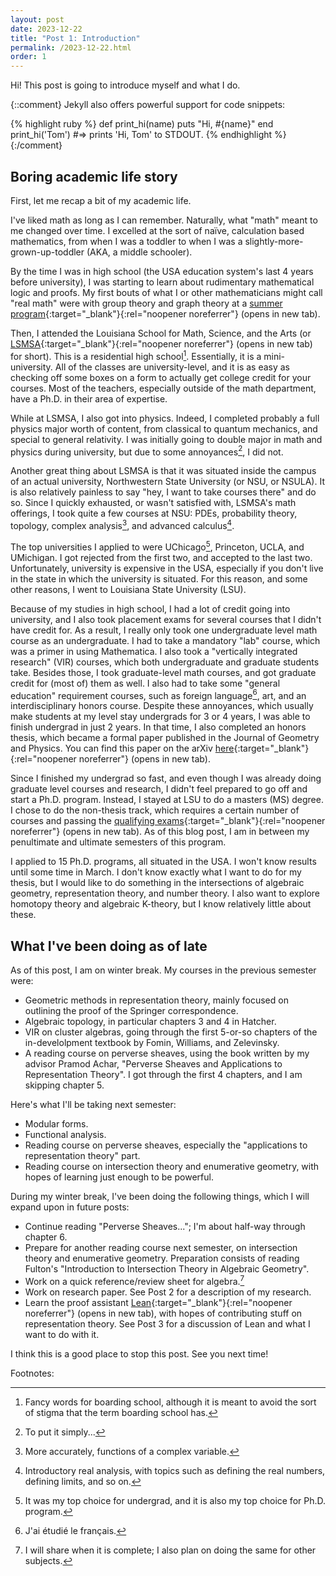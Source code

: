 ```yaml
---
layout: post
date: 2023-12-22
title: "Post 1: Introduction"
permalink: /2023-12-22.html
order: 1
---
```


Hi! This post is going to introduce myself and what I do.

{::comment}
Jekyll also offers powerful support for code snippets:

{% highlight ruby %}
def print_hi(name)
  puts "Hi, #{name}"
end
print_hi('Tom')
#=> prints 'Hi, Tom' to STDOUT.
{% endhighlight %}
{:/comment}

## Boring academic life story

First, let me recap a bit of my academic life.

I've liked math as long as I can remember. Naturally, what "math" meant to me changed over time. I excelled at the sort of naïve, calculation based mathematics, from when I was a toddler to when I was a slightly-more-grown-up-toddler (AKA, a middle schooler).

By the time I was in high school (the USA education system's last 4 years before university), I was starting to learn about rudimentary mathematical logic and proofs. My first bouts of what I or other mathematicians might call "real math" were with group theory and graph theory at a [summer program](https://www.math.lsu.edu/mathcircle){:target="_blank"}{:rel="noopener noreferrer"} (opens in new tab).

Then, I attended the Louisiana School for Math, Science, and the Arts (or [LSMSA](https://www.lsmsa.edu/){:target="_blank"}{:rel="noopener noreferrer"} (opens in new tab) for short). This is a residential high school[^1]. Essentially, it is a mini-university. All of the classes are university-level, and it is as easy as checking off some boxes on a form to actually get college credit for your courses. Most of the teachers, especially outside of the math department, have a Ph.D. in their area of expertise.

[^1]: Fancy words for boarding school, although it is meant to avoid the sort of stigma that the term boarding school has.

While at LSMSA, I also got into physics. Indeed, I completed probably a full physics major worth of content, from classical to quantum mechanics, and special to general relativity. I was initially going to double major in math and physics during university, but due to some annoyances[^2], I did not.

[^2]: To put it simply...

Another great thing about LSMSA is that it was situated inside the campus of an actual university, Northwestern State University (or NSU, or NSULA). It is also relatively painless to say "hey, I want to take courses there" and do so. Since I quickly exhausted, or wasn't satisfied with, LSMSA's math offerings, I took quite a few courses at NSU: PDEs, probability theory, topology, complex analysis[^3], and advanced calculus[^4].

[^3]: More accurately, functions of a complex variable.

[^4]: Introductory real analysis, with topics such as defining the real numbers, defining limits, and so on.

The top universities I applied to were UChicago[^5], Princeton, UCLA, and UMichigan. I got rejected from the first two, and accepted to the last two. Unfortunately, university is expensive in the USA, especially if you don't live in the state in which the university is situated. For this reason, and some other reasons, I went to Louisiana State University (LSU).

[^5]: It was my top choice for undergrad, and it is also my top choice for Ph.D. program.

Because of my studies in high school, I had a lot of credit going into university, and I also took placement exams for several courses that I didn't have credit for. As a result, I really only took one undergraduate level math course as an undergraduate. I had to take a mandatory "lab" course, which was a primer in using Mathematica. I also took a "vertically integrated research" (VIR) courses, which both undergraduate and graduate students take. Besides those, I took graduate-level math courses, and got graduate credit for (most of) them as well. I also had to take some "general education" requirement courses, such as foreign language[^6], art, and an interdisciplinary honors course. Despite these annoyances, which usually make students at my level stay undergrads for 3 or 4 years, I was able to finish undergrad in just 2 years. In that time, I also completed an honors thesis, which became a formal paper published in the Journal of Geometry and Physics. You can find this paper on the arXiv [here](https://arxiv.org/abs/2208.08033){:target="_blank"}{:rel="noopener noreferrer"} (opens in new tab).

[^6]: J'ai étudié le français.

Since I finished my undergrad so fast, and even though I was already doing graduate level courses and research, I didn't feel prepared to go off and start a Ph.D. program. Instead, I stayed at LSU to do a masters (MS) degree. I chose to do the non-thesis track, which requires a certain number of courses and passing the [qualifying exams](https://www.math.lsu.edu/grad/pastcomps){:target="_blank"}{:rel="noopener noreferrer"} (opens in new tab). As of this blog post, I am in between my penultimate and ultimate semesters of this program.

I applied to 15 Ph.D. programs, all situated in the USA. I won't know results until some time in March. I don't know exactly what I want to do for my thesis, but I would like to do something in the intersections of algebraic geometry, representation theory, and number theory. I also want to explore homotopy theory and algebraic K-theory, but I know relatively little about these.

## What I've been doing as of late

As of this post, I am on winter break. My courses in the previous semester were:
- Geometric methods in representation theory, mainly focused on outlining the proof of the Springer correspondence.
- Algebraic topology, in particular chapters 3 and 4 in Hatcher.
- VIR on cluster algebras, going through the first 5-or-so chapters of the in-develolpment textbook by Fomin, Williams, and Zelevinsky.
- A reading course on perverse sheaves, using the book written by my advisor Pramod Achar, "Perverse Sheaves and Applications to Representation Theory". I got through the first 4 chapters, and I am skipping chapter 5.

Here's what I'll be taking next semester:
- Modular forms.
- Functional analysis.
- Reading course on perverse sheaves, especially the "applications to representation theory" part.
- Reading course on intersection theory and enumerative geometry, with hopes of learning just enough to be powerful.

During my winter break, I've been doing the following things, which I will expand upon in future posts:
- Continue reading "Perverse Sheaves..."; I'm about half-way through chapter 6.
- Prepare for another reading course next semester, on intersection theory and enumerative geometry. Preparation consists of reading Fulton's "Introduction to Intersection Theory in Algebraic Geometry".
- Work on a quick reference/review sheet for algebra.[^7]
- Work on research paper. See Post 2 for a description of my research.
- Learn the proof assistant [Lean](https://leanprover-community.github.io/){:target="_blank"}{:rel="noopener noreferrer"} (opens in new tab), with hopes of contributing stuff on representation theory. See Post 3 for a discussion of Lean and what I want to do with it.

[^7]: I will share when it is complete; I also plan on doing the same for other subjects.

I think this is a good place to stop this post. See you next time!

Footnotes:
